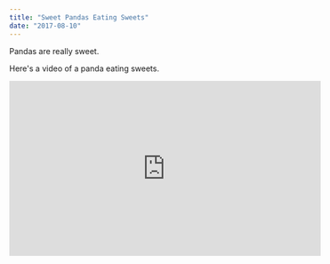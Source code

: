 ```yaml
---
title: "Sweet Pandas Eating Sweets"
date: "2017-08-10"
---
```


Pandas are really sweet.


Here's a video of a panda eating sweets.

<iframe width="560" height="315" src="https://www.youtube.com/embed/4n0xNbfJLR8" frameborder="0" allowfullscreen></iframe>
